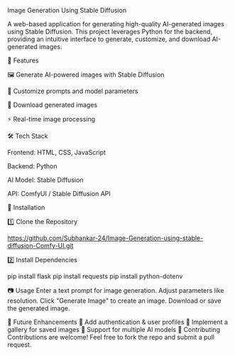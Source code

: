 Image Generation Using Stable Diffusion

A web-based application for generating high-quality AI-generated images using Stable Diffusion. This project leverages Python for the backend, providing an intuitive interface to generate, customize, and download AI-generated images.

🚀 Features

🖼 Generate AI-powered images with Stable Diffusion

🎨 Customize prompts and model parameters

💾 Download generated images

⚡ Real-time image processing

🛠 Tech Stack

Frontend: HTML, CSS, JavaScript

Backend: Python

AI Model: Stable Diffusion

API: ComfyUI / Stable Diffusion API

📌 Installation

1️⃣ Clone the Repository

https://github.com/Subhankar-24/Image-Generation-using-stable-diffusion-Comfy-UI.git

2️⃣ Install Dependencies 

pip install flask
pip install requests
pip install python-dotenv

📷 Usage Enter a text prompt for image generation.
Adjust parameters like resolution.
Click "Generate Image" to create an image.
Download or save the generated image.

📖 Future Enhancements
🔹 Add authentication & user profiles
🔹 Implement a gallery for saved images
🔹 Support for multiple AI models
🤝 Contributing
Contributions are welcome! Feel free to fork the repo and submit a pull request.


